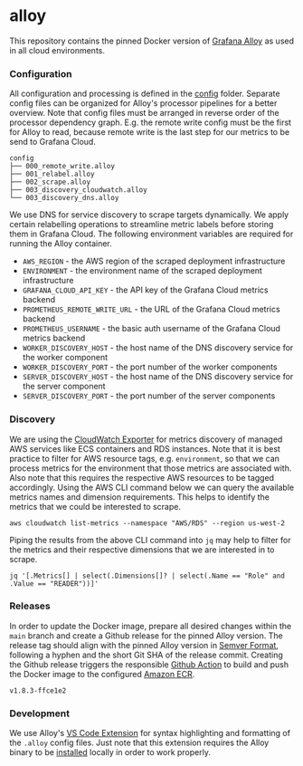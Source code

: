 # alloy

This repository contains the pinned Docker version of [Grafana Alloy] as used in all
cloud environments.

### Configuration

All configuration and processing is defined in the [config](./config/) folder.
Separate config files can be organized for Alloy's processor pipelines for a
better overview. Note that config files must be arranged in reverse order of the
processor dependency graph. E.g. the remote write config must be the first for
Alloy to read, because remote write is the last step for our metrics to be send
to Grafana Cloud.

```
config
├── 000_remote_write.alloy
├── 001_relabel.alloy
├── 002_scrape.alloy
├── 003_discovery_cloudwatch.alloy
└── 003_discovery_dns.alloy
```

We use DNS for service discovery to scrape targets dynamically. We apply certain
relabelling operations to streamline metric labels before storing them in
Grafana Cloud. The following environment variables are required for running the
Alloy container.

- `AWS_REGION` - the AWS region of the scraped deployment infrastructure
- `ENVIRONMENT` - the environment name of the scraped deployment infrastructure
- `GRAFANA_CLOUD_API_KEY` - the API key of the Grafana Cloud metrics backend
- `PROMETHEUS_REMOTE_WRITE_URL` - the URL of the Grafana Cloud metrics backend
- `PROMETHEUS_USERNAME` - the basic auth username of the Grafana Cloud metrics backend
- `WORKER_DISCOVERY_HOST` - the host name of the DNS discovery service for the worker component
- `WORKER_DISCOVERY_PORT` - the port number of the worker components
- `SERVER_DISCOVERY_HOST` - the host name of the DNS discovery service for the server component
- `SERVER_DISCOVERY_PORT` - the port number of the server components

### Discovery

We are using the [CloudWatch Exporter] for metrics discovery of managed AWS
services like ECS containers and RDS instances. Note that it is best practice to
filter for AWS resource tags, e.g. `environment`, so that we can process metrics
for the environment that those metrics are associated with. Also note that this
requires the respective AWS resources to be tagged accordingly. Using the AWS
CLI command below we can query the available metrics names and dimension
requirements. This helps to identify the metrics that we could be interested to
scrape.

```
aws cloudwatch list-metrics --namespace "AWS/RDS" --region us-west-2
```

Piping the results from the above CLI command into `jq` may help to filter for
the metrics and their respective dimensions that we are interested in to scrape.

```
jq '[.Metrics[] | select(.Dimensions[]? | select(.Name == "Role" and .Value == "READER"))]'
```

### Releases

In order to update the Docker image, prepare all desired changes within the
`main` branch and create a Github release for the pinned Alloy version. The
release tag should align with the pinned Alloy version in [Semver Format],
following a hyphen and the short Git SHA of the release commit. Creating the
Github release triggers the responsible [Github Action] to build and push the
Docker image to the configured [Amazon ECR].

```
v1.8.3-ffce1e2
```

### Development

We use Alloy's [VS Code Extension] for syntax highlighting and formatting of the
`.alloy` config files. Just note that this extension requires the Alloy binary
to be [installed] locally in order to work properly.

[Amazon ECR]: https://docs.aws.amazon.com/ecr
[Github Action]: .github/workflows/docker-release.yaml
[Grafana Alloy]: https://grafana.com/docs/alloy/latest
[Semver Format]: https://semver.org
[VS Code Extension]: https://github.com/grafana/vscode-alloy
[installed]: https://grafana.com/docs/alloy/latest/set-up/install
[CloudWatch Exporter]: https://grafana.com/docs/alloy/latest/reference/components/prometheus/prometheus.exporter.cloudwatch
